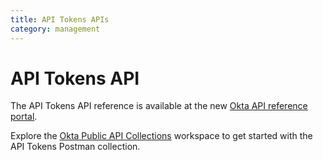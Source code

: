 ```yaml
---
title: API Tokens APIs
category: management
---
```


# API Tokens API

The API Tokens API reference is available at the new [Okta API reference portal](https://developer.okta.com/docs/api/openapi/okta-management/management/tag/ApiToken/).

Explore the [Okta Public API Collections](https://www.postman.com/okta-eng/workspace/okta-public-api-collections/overview) workspace to get started with the API Tokens Postman collection.
